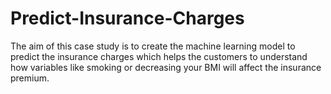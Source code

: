 # Predict-Insurance-Charges
The aim of this case study is to create the machine learning model to predict the insurance charges which helps the customers to understand how variables like smoking or decreasing your BMI will affect the insurance premium.
